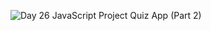 ![Day 26 JavaScript Project Quiz App (Part 2)](https://res.cloudinary.com/dj2j9slz5/image/upload/v1719948585/edulane.co-JavaScript-Basic-Day-26_kgwvus.png)